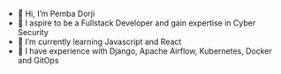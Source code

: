 - 👋 Hi, I’m Pemba Dorji
- 👀 I aspire to be a Fullstack Developer and gain expertise in Cyber Security
- 🌱 I’m currently learning Javascript and React
- 💞️ I have experience with Django, Apache Airflow, Kubernetes, Docker and GitOps
<!---
PembaD/PembaD is a ✨ special ✨ repository because its `README.md` (this file) appears on your GitHub profile.
You can click the Preview link to take a look at your changes.
--->
